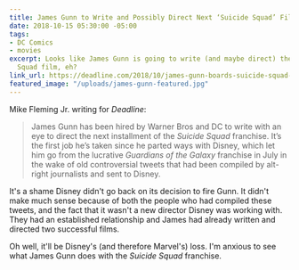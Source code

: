 ```yaml
---
title: James Gunn to Write and Possibly Direct Next ‘Suicide Squad’ Film
date: 2018-10-15 05:30:00 -05:00
tags:
- DC Comics
- movies
excerpt: Looks like James Gunn is going to write (and maybe direct) the next Suicide
  Squad film, eh?
link_url: https://deadline.com/2018/10/james-gunn-boards-suicide-squad-2-to-write-and-possibly-direct-1202479455/
featured_image: "/uploads/james-gunn-featured.jpg"
---
```


Mike Fleming Jr. writing for *Deadline*:

> James Gunn has been hired by Warner Bros and DC to write with an eye to direct the next installment of the *Suicide Squad* franchise. It’s the first job he’s taken since he parted ways with Disney, which let him go from the lucrative *Guardians of the Galaxy* franchise in July in the wake of old controversial tweets that had been compiled by alt-right journalists and sent to Disney.

It's a shame Disney didn't go back on its decision to fire Gunn. It didn't make much sense because of both the people who had compiled these tweets, and the fact that it wasn't a new director Disney was working with. They had an established relationship and James had already written and directed two successful films. 

Oh well, it'll be Disney's (and therefore Marvel's) loss. I'm anxious to see what James Gunn does with the *Suicide Squad* franchise.